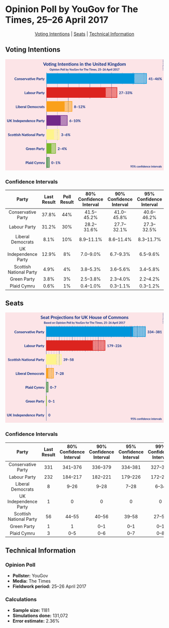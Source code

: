 # Opinion Poll by YouGov for The Times, 25–26 April 2017

<p align="center"><a href="#voting-intentions">Voting Intentions</a> | <a href="#seats">Seats</a> | <a href="#technical-information">Technical Information</a></p>

## Voting Intentions

![Graph with voting intentions not yet produced](2017-04-26-YouGov.png "Voting Intentions")

### Confidence Intervals

| Party | Last Result | Poll Result | 80% Confidence Interval | 90% Confidence Interval | 95% Confidence Interval | 99% Confidence Interval |
|:-----:|:-----------:|:-----------:|:-----------------------:|:-----------------------:|:-----------------------:|:-----------------------:|
| Conservative Party | 37.8% | 44% | 41.5–45.2% |41.0–45.8% |40.6–46.2% |39.7–47.1% |
| Labour Party | 31.2% | 30% | 28.2–31.6% |27.7–32.1% |27.3–32.5% |26.6–33.4% |
| Liberal Democrats | 8.1% | 10% | 8.9–11.1% |8.6–11.4% |8.3–11.7% |7.8–12.3% |
| UK Independence Party | 12.9% | 8% | 7.0–9.0% |6.7–9.3% |6.5–9.6% |6.1–10.1% |
| Scottish National Party | 4.9% | 4% | 3.8–5.3% |3.6–5.6% |3.4–5.8% |3.1–6.2% |
| Green Party | 3.8% | 3% | 2.5–3.8% |2.3–4.0% |2.2–4.2% |2.0–4.5% |
| Plaid Cymru | 0.6% | 1% | 0.4–1.0% |0.3–1.1% |0.3–1.2% |0.2–1.4% |

## Seats

![Graph with seats not yet produced](2017-04-26-YouGov-seats.png "Seats")

### Confidence Intervals

| Party | Last Result | 80% Confidence Interval | 90% Confidence Interval | 95% Confidence Interval | 99% Confidence Interval |
|:-----:|:-----------:|:-----------------------:|:-----------------------:|:-----------------------:|:-----------------------:|
| Conservative Party | 331 | 341–376 |336–379 |334–381 |327–390 |
| Labour Party | 232 | 184–217 |182–221 |179–226 |172–230 |
| Liberal Democrats | 8 | 9–26 |9–28 |7–28 |6–34 |
| UK Independence Party | 1 | 0 |0 |0 |0 |
| Scottish National Party | 56 | 44–55 |40–56 |39–58 |27–59 |
| Green Party | 1 | 1 |0–1 |0–1 |0–1 |
| Plaid Cymru | 3 | 0–5 |0–6 |0–7 |0–8 |

## Technical Information

### Opinion Poll

+ **Pollster:** YouGov
+ **Media:** The Times
+ **Fieldwork period:** 25–26 April 2017

### Calculations

+ **Sample size:** 1181
+ **Simulations done:** 131,072
+ **Error estimate:** 2.36%

